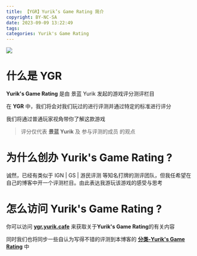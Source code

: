 ```yaml
---
title: 【YGR】Yurik’s Game Rating 简介
copyright: BY-NC-SA
date: 2023-09-09 13:22:49
tags:
categories: Yurik's Game Rating
---
```


![](Cover.jpg)

# 什么是 YGR

**Yurik's Game Rating** 是由 景蓝 Yurik 发起的游戏评分测评栏目

在 **YGR** 中，我们将会对我们玩过的进行评测并通过特定的标准进行评分

我们将通过普通玩家视角带你了解这款游戏

> 评分仅代表 **景蓝 Yurik** 及 参与评测的成员 的观点

# 为什么创办 **Yurik's Game Rating** ?

诚然，已经有类似于 IGN | GS | 游民评测 等知名打牌的测评团队，但我任希望在自己的博客中开一个评测栏目。由此表达我游玩该游戏的感受与思考

# 怎么访问 **Yurik's Game Rating** ?

你可以访问 [**ygr.yurik.cafe**](https://ygr.yurik.cafe) 来获取关于**Yurik's Game Rating**的有关内容

同时我们也将同步一些自认为写得不错的评测到本博客的 [**分类-Yurik's Game Rating**](/categories/Yurik-s-Game-Rating/) 中
